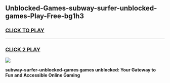 
## Unblocked-Games-subway-surfer-unblocked-games-Play-Free-bg1h3
<h3>
<a href="https://premium76.site?title=subway-surfer-unblocked-games&ref=18A1">CLICK TO PLAY</a></h3>
<hr>

<h3>
<a href="https://premium76.site?title=subway-surfer-unblocked-games&ref=18A1">CLICK 2 PLAY</a>
  
</h3>

<a href="https://premium76.site?title=subway-surfer-unblocked-games&ref=18A1"><img src="https://clearcache.store/games.png"></a>


**subway-surfer-unblocked-games games unblocked: Your Gateway to Fun and Accessible Online Gaming**
